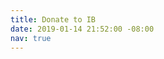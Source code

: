 ```yaml
---
title: Donate to IB
date: 2019-01-14 21:52:00 -08:00
nav: true
---
```


<script src='https://actionnetwork.org/widgets/v3/fundraising/friend-of-ib?format=js&source=widget'></script><div id='can-fundraising-area-friend-of-ib' style='width: 100%'><!-- this div is the target for our HTML insertion --></div>